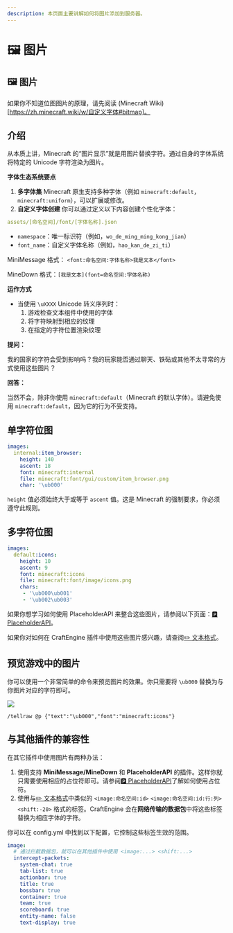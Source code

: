 ```yaml
---
description: 本页面主要讲解如何将图片添加到服务器。
---
```


# 🖼️ 图片

## 🖼️ 图片

如果你不知道位图图片的原理，请先阅读 (Minecraft Wiki)\[https://zh.minecraft.wiki/w/自定义字体#bitmap]。

## 介绍 <a href="#introduction" id="introduction"></a>

从本质上讲，Minecraft 的“图片显示”就是用图片替换字符。通过自身的字体系统将特定的 Unicode 字符渲染为图片。

**字体生态系统要点**

1. **多字体集** Minecraft 原生支持多种字体（例如 `minecraft:default`，`minecraft:uniform`），可以扩展或修改。
2. **自定义字体创建** 你可以通过定义以下内容创建个性化字体：

```yaml
assets/[命名空间]/font/[字体名称].json
```

* `namespace`：唯一标识符（例如，`wo_de_ming_ming_kong_jian`）
* `font_name`：自定义字体名称（例如，`hao_kan_de_zi_ti`）

MiniMessage 格式： `<font:命名空间:字体名称>我是文本</font>`

MineDown 格式：`[我是文本](font=命名空间:字体名称)`

**运作方式**

* 当使用 `\uXXXX` Unicode 转义序列时：
  1. 游戏检查文本组件中使用的字体
  2. 将字符映射到相应的纹理
  3. 在指定的字符位置渲染纹理

**提问：**

我的国家的字符会受到影响吗？我的玩家能否通过聊天、铁砧或其他不太寻常的方式使用这些图片？

**回答：**

当然不会，除非你使用 `minecraft:default`（Minecraft 的默认字体）。请避免使用 `minecraft:default`，因为它的行为不受支持。

## 单字符位图 <a href="#single-character-bitmap" id="single-character-bitmap"></a>

```yaml
images:
  internal:item_browser:
    height: 140
    ascent: 18
    font: minecraft:internal
    file: minecraft:font/gui/custom/item_browser.png
    char: '\ub000'
```

`height` 值必须始终大于或等于 `ascent` 值。这是 Minecraft 的强制要求，你必须遵守此规则。

## 多字符位图 <a href="#multiple-characters-bitmap" id="multiple-characters-bitmap"></a>

```yaml
images:
  default:icons:
    height: 10
    ascent: 9
    font: minecraft:icons
    file: minecraft:font/image/icons.png
    chars:
     - '\ub000\ub001'
     - '\ub002\ub003'
```

如果你想学习如何使用 PlaceholderAPI 来整合这些图片，请参阅以下页面：[🅿️ PlaceholderAPI](https://mo-mi.gitbook.io/xiaomomi-plugins/craftengine/plugin-wiki/craftengine/compatibility/placeholderapi)。

如果你对如何在 CraftEngine 插件中使用这些图片感兴趣，请查阅[✏️ 文本格式](https://mo-mi.gitbook.io/xiaomomi-plugins/craftengine/plugin-wiki/craftengine/text-format)。

## 预览游戏中的图片 <a href="#preview-the-image-in-game" id="preview-the-image-in-game"></a>

你可以使用一个非常简单的命令来预览图片的效果。你只需要将 `\ub000` 替换为与你图片对应的字符即可。

![](https://mo-mi.gitbook.io/~gitbook/image?url=https%3A%2F%2Fcontent.gitbook.com%2Fcontent%2FOgvQ1fEJPROp7131PPlK%2Fblobs%2FX9GiJ4F4kOgPxWRoKenJ%2Fimage.png\&width=768\&dpr=4\&quality=100\&sign=b85a884\&sv=2)

```
/tellraw @p {"text":"\ub000","font":"minecraft:icons"}
```

## 与其他插件的兼容性 <a href="#compatibility-with-other-plugins" id="compatibility-with-other-plugins"></a>

在其它插件中使用图片有两种办法：

1. 使用支持 **MiniMessage/MineDown** 和 **PlaceholderAPI** 的插件。这样你就只需要使用相应的占位符即可。请参阅[🅿️ PlaceholderAPI](https://mo-mi.gitbook.io/xiaomomi-plugins/craftengine/plugin-wiki/craftengine/compatibility/placeholderapi)了解如何使用占位符。
2. 使用与[✏️ 文本格式](https://mo-mi.gitbook.io/xiaomomi-plugins/craftengine/plugin-wiki/craftengine/text-format)中类似的 `<image:命名空间:id>` `<image:命名空间:id:行:列>` `<shift:-20>` 格式的标签。CraftEngine 会在**网络传输的数据包**中将这些标签替换为相应字体的字符。

你可以在 config.yml 中找到以下配置，它控制这些标签生效的范围。

```yaml
image:
  # 通过拦截数据包，就可以在其他插件中使用 <image:...> <shift:...>
  intercept-packets:
    system-chat: true
    tab-list: true
    actionbar: true
    title: true
    bossbar: true
    container: true
    team: true
    scoreboard: true
    entity-name: false
    text-display: true
```
